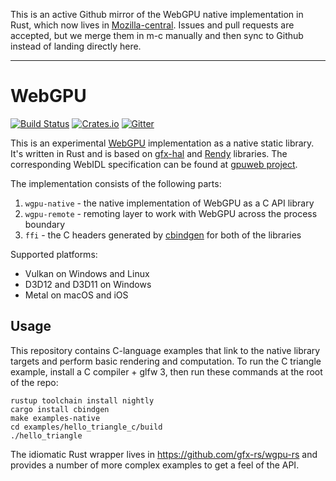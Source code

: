 This is an active Github mirror of the WebGPU native implementation in Rust, which now lives in [Mozilla-central](https://hg.mozilla.org/mozilla-central). Issues and pull requests are accepted, but we merge them in m-c manually and then sync to Github instead of landing directly here.

---
# WebGPU
[![Build Status](https://travis-ci.org/gfx-rs/wgpu.svg)](https://travis-ci.org/gfx-rs/wgpu)
[![Crates.io](https://img.shields.io/crates/v/wgpu-native.svg?label=wgpu-native)](https://crates.io/crates/wgpu-native)
[![Gitter](https://badges.gitter.im/gfx-rs/webgpu.svg)](https://gitter.im/gfx-rs/webgpu)

This is an experimental [WebGPU](https://www.w3.org/community/gpu/) implementation as a native static library. It's written in Rust and is based on [gfx-hal](https://github.com/gfx-rs/gfx) and [Rendy](https://github.com/amethyst/rendy) libraries. The corresponding WebIDL specification can be found at [gpuweb project](https://github.com/gpuweb/gpuweb/blob/master/spec/index.bs).

The implementation consists of the following parts:
  1. `wgpu-native` - the native implementation of WebGPU as a C API library
  2. `wgpu-remote` - remoting layer to work with WebGPU across the process boundary
  3. `ffi` - the C headers generated by [cbindgen](https://github.com/eqrion/cbindgen) for both of the libraries

Supported platforms:
  - Vulkan on Windows and Linux
  - D3D12 and D3D11 on Windows
  - Metal on macOS and iOS

## Usage

This repository contains C-language examples that link to the native library targets and perform basic rendering and computation.
To run the C triangle example, install a C compiler + glfw 3, then run these commands at the root of the repo:
```
rustup toolchain install nightly
cargo install cbindgen
make examples-native
cd examples/hello_triangle_c/build
./hello_triangle
```

The idiomatic Rust wrapper lives in https://github.com/gfx-rs/wgpu-rs and provides a number of more complex examples to get a feel of the API.
